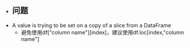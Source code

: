- ## 问题
- A value is trying to be set on a copy of a slice from a DataFrame
	- 避免使用df["column name"][index]，建议使用df.loc[index,"column name"]